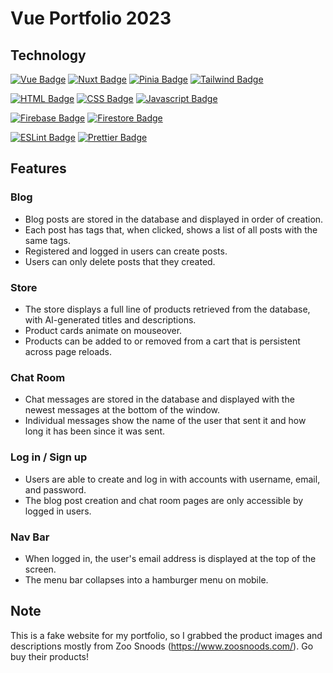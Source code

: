 # Vue Portfolio 2023

## Technology

[![Vue Badge](https://img.shields.io/static/v1?label=framework&message=Vue&color=DAEDBD)](https://vuejs.org/)
[![Nuxt Badge](https://img.shields.io/static/v1?label=framework&message=Nuxt&color=DAEDBD)](https://nuxt.com/)
[![Pinia Badge](https://img.shields.io/static/v1?label=state%20management&message=Pinia&color=DAEDBD)](https://pinia.vuejs.org/)
[![Tailwind Badge](https://img.shields.io/static/v1?label=styling&message=Tailwind%20CSS&color=DAEDBD)](https://tailwindcss.com/)

[![HTML Badge](https://img.shields.io/static/v1?label=language&message=HTML&color=4293a2)](https://developer.mozilla.org/en-US/docs/Web/HTML)
[![CSS Badge](https://img.shields.io/static/v1?label=language&message=CSS&color=4293a2)](https://developer.mozilla.org/en-US/docs/Web/CSS)
[![Javascript Badge](https://img.shields.io/static/v1?label=language&message=Javascript&color=4293a2)](https://developer.mozilla.org/en-US/docs/Web/JavaScript)

[![Firebase Badge](https://img.shields.io/static/v1?label=authentication&message=Firebase&color=red)](https://firebase.google.com)
[![Firestore Badge](https://img.shields.io/static/v1?label=database&message=Firestore&color=red)](https://firebase.google.com/docs/firestore/)

[![ESLint Badge](https://img.shields.io/static/v1?label=linter&message=ESLint&color=d5cae4)](https://eslint.org/)
[![Prettier Badge](https://img.shields.io/static/v1?label=formatter&message=Prettier&color=d5cae4)](https://prettier.io/)

## Features

### Blog

- Blog posts are stored in the database and displayed in order of creation.
- Each post has tags that, when clicked, shows a list of all posts with the same tags.
- Registered and logged in users can create posts.
- Users can only delete posts that they created.

<!-- [<img src="./img/01.png" width="620"/>](./img/01.png)
[<img src="./img/m01.png" width="181"/>](./img/m01.png)

[<img src="./img/01a.png" width="620"/>](./img/01a.png)
[<img src="./img/m01a.png" width="180"/>](./img/m01a.png) -->

### Store

- The store displays a full line of products retrieved from the database, with AI-generated titles and descriptions.
- Product cards animate on mouseover.
- Products can be added to or removed from a cart that is persistent across page reloads.

<!-- [<img src="./img/02.png" width="590"/>](./img/02.png)
[<img src="./img/m02.png" width="204"/>](./img/m02.png)

[<img src="./img/02a.png" width="588"/>](./img/02a.png)
[<img src="./img/m02a.png" width="205"/>](./img/m02a.png)

[<img src="./img/02b.png" width="590"/>](./img/02b.png)
[<img src="./img/m02b.png" width="203"/>](./img/m02b.png) -->

### Chat Room

- Chat messages are stored in the database and displayed with the newest messages at the bottom of the window.
- Individual messages show the name of the user that sent it and how long it has been since it was sent.

<!-- [<img src="./img/03.png" width="620"/>](./img/03.png)
[<img src="./img/m03.png" width="177"/>](./img/m03.png) -->

### Log in / Sign up

- Users are able to create and log in with accounts with username, email, and password.
- The blog post creation and chat room pages are only accessible by logged in users.

<!-- [<img src="./img/04.png" width="597"/>](./img/04.png)
[<img src="./img/m04.png" width="204"/>](./img/m04.png) -->

### Nav Bar

- When logged in, the user's email address is displayed at the top of the screen.
- The menu bar collapses into a hamburger menu on mobile.

<!-- [<img src="./img/m01.png" width="200"/>](./img/m01.png)
[<img src="./img/m05.png" width="200"/>](./img/m05.png) -->

## Note

This is a fake website for my portfolio, so I grabbed the product images and descriptions mostly from Zoo Snoods (https://www.zoosnoods.com/). Go buy their products!